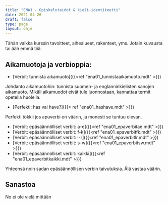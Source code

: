 ```yaml
---
title: "ENA1 - Opiskelutaidot & kieli-identiteetti"
date: 2021-04-26
draft: false
type: page
layout: ohje
---
```

Tähän vaikka kurssin tavoitteet, aihealueet, rakenteet, yms. Jotain kuvausta tai ääh emmä tiiä.

## Aikamuotoja ja verbioppia:
* [Verbit: tunnista aikamuoto]({{<ref "ena01_tunnistaaikamuoto.mdt" >}})

Johdanto aikamuotohin: tunnista suomen- ja englanninkielisten sanojen aikamuoto. Mikäli aikamuodot eivät tule luonnostaan, kannattaa termit opetella huolella.


* [Perfekti: has vai have?]({{< ref "ena01_hashave.mdt" >}})

Perfekti tökkii jos apuverbi on väärin, ja monesti se tuntuu olevan.


* [Verbit: epäsäännölliset verbit: a-e]({{<ref "ena01_epaverbitae.mdt" >}})
* [Verbit: epäsäännölliset verbit: f-k]({{<ref "ena01_epaverbitfk.mdt" >}})
* [Verbit: epäsäännölliset verbit: l-r]({{<ref "ena01_epaverbitlr.mdt" >}})
* [Verbit: epäsäännölliset verbit: s-w]({{<ref "ena01_epaverbitsw.mdt" >}})
* [Verbit: epäsäännölliset verbit: kaikki]({{<ref "ena01_epaverbitkaikki.mdt" >}})

Yhteensä noin sadan epäsäännöllisen verbin taivutuksia. Älä vastaa väärin.


## Sanastoa
No ei ole vielä mittään
